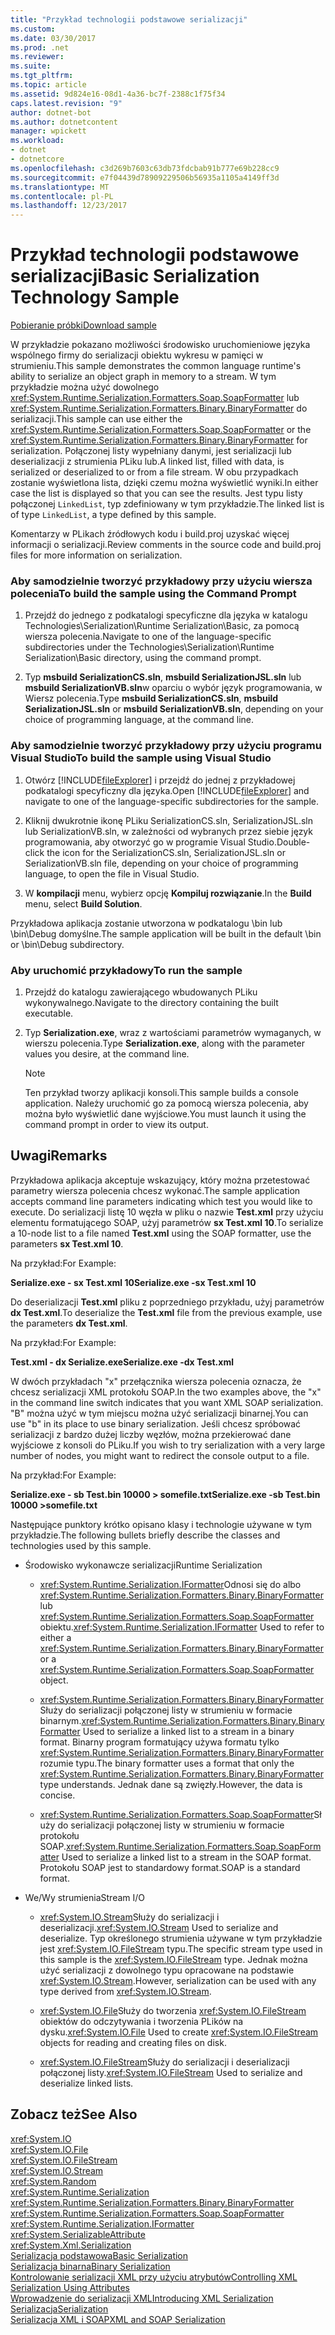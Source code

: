 ```yaml
---
title: "Przykład technologii podstawowe serializacji"
ms.custom: 
ms.date: 03/30/2017
ms.prod: .net
ms.reviewer: 
ms.suite: 
ms.tgt_pltfrm: 
ms.topic: article
ms.assetid: 9d824e16-08d1-4a36-bc7f-2388c1f75f34
caps.latest.revision: "9"
author: dotnet-bot
ms.author: dotnetcontent
manager: wpickett
ms.workload:
- dotnet
- dotnetcore
ms.openlocfilehash: c3d269b7603c63db73fdcbab91b777e69b228cc9
ms.sourcegitcommit: e7f04439d78909229506b56935a1105a4149ff3d
ms.translationtype: MT
ms.contentlocale: pl-PL
ms.lasthandoff: 12/23/2017
---
```

# <a name="basic-serialization-technology-sample"></a><span data-ttu-id="c82f0-102">Przykład technologii podstawowe serializacji</span><span class="sxs-lookup"><span data-stu-id="c82f0-102">Basic Serialization Technology Sample</span></span>
[<span data-ttu-id="c82f0-103">Pobieranie próbki</span><span class="sxs-lookup"><span data-stu-id="c82f0-103">Download sample</span></span>](http://download.microsoft.com/download/4/7/B/47B2164C-E780-4B10-8DE4-2CB5B886E0A6/Technologies/Serialization/Runtime%20Serialization/Basic.zip.exe)  
  
 <span data-ttu-id="c82f0-104">W przykładzie pokazano możliwości środowisko uruchomieniowe języka wspólnego firmy do serializacji obiektu wykresu w pamięci w strumieniu.</span><span class="sxs-lookup"><span data-stu-id="c82f0-104">This sample demonstrates the common language runtime's ability to serialize an object graph in memory to a stream.</span></span> <span data-ttu-id="c82f0-105">W tym przykładzie można użyć dowolnego <xref:System.Runtime.Serialization.Formatters.Soap.SoapFormatter> lub <xref:System.Runtime.Serialization.Formatters.Binary.BinaryFormatter> do serializacji.</span><span class="sxs-lookup"><span data-stu-id="c82f0-105">This sample can use either the <xref:System.Runtime.Serialization.Formatters.Soap.SoapFormatter> or the <xref:System.Runtime.Serialization.Formatters.Binary.BinaryFormatter> for serialization.</span></span> <span data-ttu-id="c82f0-106">Połączonej listy wypełniany danymi, jest serializacji lub deserializacji z strumienia PLiku lub.</span><span class="sxs-lookup"><span data-stu-id="c82f0-106">A linked list, filled with data, is serialized or deserialized to or from a file stream.</span></span> <span data-ttu-id="c82f0-107">W obu przypadkach zostanie wyświetlona lista, dzięki czemu można wyświetlić wyniki.</span><span class="sxs-lookup"><span data-stu-id="c82f0-107">In either case the list is displayed so that you can see the results.</span></span> <span data-ttu-id="c82f0-108">Jest typu listy połączonej `LinkedList`, typ zdefiniowany w tym przykładzie.</span><span class="sxs-lookup"><span data-stu-id="c82f0-108">The linked list is of type `LinkedList`, a type defined by this sample.</span></span>  
  
 <span data-ttu-id="c82f0-109">Komentarzy w PLikach źródłowych kodu i build.proj uzyskać więcej informacji o serializacji.</span><span class="sxs-lookup"><span data-stu-id="c82f0-109">Review comments in the source code and build.proj files for more information on serialization.</span></span>  
  
### <a name="to-build-the-sample-using-the-command-prompt"></a><span data-ttu-id="c82f0-110">Aby samodzielnie tworzyć przykładowy przy użyciu wiersza polecenia</span><span class="sxs-lookup"><span data-stu-id="c82f0-110">To build the sample using the Command Prompt</span></span>  
  
1.  <span data-ttu-id="c82f0-111">Przejdź do jednego z podkatalogi specyficzne dla języka w katalogu Technologies\Serialization\Runtime Serialization\Basic, za pomocą wiersza polecenia.</span><span class="sxs-lookup"><span data-stu-id="c82f0-111">Navigate to one of the language-specific subdirectories under the Technologies\Serialization\Runtime Serialization\Basic directory, using the command prompt.</span></span>  
  
2.  <span data-ttu-id="c82f0-112">Typ **msbuild SerializationCS.sln**, **msbuild SerializationJSL.sln** lub **msbuild SerializationVB.sln**w oparciu o wybór język programowania, w Wiersz polecenia.</span><span class="sxs-lookup"><span data-stu-id="c82f0-112">Type **msbuild SerializationCS.sln**, **msbuild SerializationJSL.sln** or **msbuild SerializationVB.sln**, depending on your choice of programming language, at the command line.</span></span>  
  
### <a name="to-build-the-sample-using-visual-studio"></a><span data-ttu-id="c82f0-113">Aby samodzielnie tworzyć przykładowy przy użyciu programu Visual Studio</span><span class="sxs-lookup"><span data-stu-id="c82f0-113">To build the sample using Visual Studio</span></span>  
  
1.  <span data-ttu-id="c82f0-114">Otwórz [!INCLUDE[fileExplorer](../../../includes/fileexplorer-md.md)] i przejdź do jednej z przykładowej podkatalogi specyficzny dla języka.</span><span class="sxs-lookup"><span data-stu-id="c82f0-114">Open [!INCLUDE[fileExplorer](../../../includes/fileexplorer-md.md)] and navigate to one of the language-specific subdirectories for the sample.</span></span>  
  
2.  <span data-ttu-id="c82f0-115">Kliknij dwukrotnie ikonę PLiku SerializationCS.sln, SerializationJSL.sln lub SerializationVB.sln, w zależności od wybranych przez siebie język programowania, aby otworzyć go w programie Visual Studio.</span><span class="sxs-lookup"><span data-stu-id="c82f0-115">Double-click the icon for the SerializationCS.sln, SerializationJSL.sln or SerializationVB.sln file, depending on your choice of programming language, to open the file in Visual Studio.</span></span>  
  
3.  <span data-ttu-id="c82f0-116">W **kompilacji** menu, wybierz opcję **Kompiluj rozwiązanie**.</span><span class="sxs-lookup"><span data-stu-id="c82f0-116">In the **Build** menu, select **Build Solution**.</span></span>  
  
 <span data-ttu-id="c82f0-117">Przykładowa aplikacja zostanie utworzona w podkatalogu \bin lub \bin\Debug domyślne.</span><span class="sxs-lookup"><span data-stu-id="c82f0-117">The sample application will be built in the default \bin or \bin\Debug subdirectory.</span></span>  
  
### <a name="to-run-the-sample"></a><span data-ttu-id="c82f0-118">Aby uruchomić przykładowy</span><span class="sxs-lookup"><span data-stu-id="c82f0-118">To run the sample</span></span>  
  
1.  <span data-ttu-id="c82f0-119">Przejdź do katalogu zawierającego wbudowanych PLiku wykonywalnego.</span><span class="sxs-lookup"><span data-stu-id="c82f0-119">Navigate to the directory containing the built executable.</span></span>  
  
2.  <span data-ttu-id="c82f0-120">Typ **Serialization.exe**, wraz z wartościami parametrów wymaganych, w wierszu polecenia.</span><span class="sxs-lookup"><span data-stu-id="c82f0-120">Type **Serialization.exe**, along with the parameter values you desire, at the command line.</span></span>  
  
    > [!NOTE]
    >  <span data-ttu-id="c82f0-121">Ten przykład tworzy aplikacji konsoli.</span><span class="sxs-lookup"><span data-stu-id="c82f0-121">This sample builds a console application.</span></span> <span data-ttu-id="c82f0-122">Należy uruchomić go za pomocą wiersza polecenia, aby można było wyświetlić dane wyjściowe.</span><span class="sxs-lookup"><span data-stu-id="c82f0-122">You must launch it using the command prompt in order to view its output.</span></span>  
  
## <a name="remarks"></a><span data-ttu-id="c82f0-123">Uwagi</span><span class="sxs-lookup"><span data-stu-id="c82f0-123">Remarks</span></span>  
 <span data-ttu-id="c82f0-124">Przykładowa aplikacja akceptuje wskazujący, który można przetestować parametry wiersza polecenia chcesz wykonać.</span><span class="sxs-lookup"><span data-stu-id="c82f0-124">The sample application accepts command line parameters indicating which test you would like to execute.</span></span> <span data-ttu-id="c82f0-125">Do serializacji listę 10 węzła w pliku o nazwie **Test.xml** przy użyciu elementu formatującego SOAP, użyj parametrów **sx Test.xml 10**.</span><span class="sxs-lookup"><span data-stu-id="c82f0-125">To serialize a 10-node list to a file named **Test.xml** using the SOAP formatter, use the parameters **sx Test.xml 10**.</span></span>  
  
 <span data-ttu-id="c82f0-126">Na przykład:</span><span class="sxs-lookup"><span data-stu-id="c82f0-126">For Example:</span></span>  
  
 <span data-ttu-id="c82f0-127">**Serialize.exe - sx Test.xml 10**</span><span class="sxs-lookup"><span data-stu-id="c82f0-127">**Serialize.exe -sx Test.xml 10**</span></span>  
  
 <span data-ttu-id="c82f0-128">Do deserializacji **Test.xml** pliku z poprzedniego przykładu, użyj parametrów **dx Test.xml**.</span><span class="sxs-lookup"><span data-stu-id="c82f0-128">To deserialize the **Test.xml** file from the previous example, use the parameters **dx Test.xml**.</span></span>  
  
 <span data-ttu-id="c82f0-129">Na przykład:</span><span class="sxs-lookup"><span data-stu-id="c82f0-129">For Example:</span></span>  
  
 <span data-ttu-id="c82f0-130">**Test.xml - dx Serialize.exe**</span><span class="sxs-lookup"><span data-stu-id="c82f0-130">**Serialize.exe -dx Test.xml**</span></span>  
  
 <span data-ttu-id="c82f0-131">W dwóch przykładach "x" przełącznika wiersza polecenia oznacza, że chcesz serializacji XML protokołu SOAP.</span><span class="sxs-lookup"><span data-stu-id="c82f0-131">In the two examples above, the "x" in the command line switch indicates that you want XML SOAP serialization.</span></span> <span data-ttu-id="c82f0-132">"B" można użyć w tym miejscu można użyć serializacji binarnej.</span><span class="sxs-lookup"><span data-stu-id="c82f0-132">You can use "b" in its place to use binary serialization.</span></span> <span data-ttu-id="c82f0-133">Jeśli chcesz spróbować serializacji z bardzo dużej liczby węzłów, można przekierować dane wyjściowe z konsoli do PLiku.</span><span class="sxs-lookup"><span data-stu-id="c82f0-133">If you wish to try serialization with a very large number of nodes, you might want to redirect the console output to a file.</span></span>  
  
 <span data-ttu-id="c82f0-134">Na przykład:</span><span class="sxs-lookup"><span data-stu-id="c82f0-134">For Example:</span></span>  
  
 <span data-ttu-id="c82f0-135">**Serialize.exe - sb Test.bin 10000 > somefile.txt**</span><span class="sxs-lookup"><span data-stu-id="c82f0-135">**Serialize.exe -sb Test.bin 10000 >somefile.txt**</span></span>  
  
 <span data-ttu-id="c82f0-136">Następujące punktory krótko opisano klasy i technologie używane w tym przykładzie.</span><span class="sxs-lookup"><span data-stu-id="c82f0-136">The following bullets briefly describe the classes and technologies used by this sample.</span></span>  
  
-   <span data-ttu-id="c82f0-137">Środowisko wykonawcze serializacji</span><span class="sxs-lookup"><span data-stu-id="c82f0-137">Runtime Serialization</span></span>  
  
    -   <span data-ttu-id="c82f0-138"><xref:System.Runtime.Serialization.IFormatter>Odnosi się do albo <xref:System.Runtime.Serialization.Formatters.Binary.BinaryFormatter> lub <xref:System.Runtime.Serialization.Formatters.Soap.SoapFormatter> obiektu.</span><span class="sxs-lookup"><span data-stu-id="c82f0-138"><xref:System.Runtime.Serialization.IFormatter> Used to refer to either a <xref:System.Runtime.Serialization.Formatters.Binary.BinaryFormatter> or a <xref:System.Runtime.Serialization.Formatters.Soap.SoapFormatter> object.</span></span>  
  
    -   <span data-ttu-id="c82f0-139"><xref:System.Runtime.Serialization.Formatters.Binary.BinaryFormatter>Służy do serializacji połączonej listy w strumieniu w formacie binarnym.</span><span class="sxs-lookup"><span data-stu-id="c82f0-139"><xref:System.Runtime.Serialization.Formatters.Binary.BinaryFormatter> Used to serialize a linked list to a stream in a binary format.</span></span> <span data-ttu-id="c82f0-140">Binarny program formatujący używa formatu tylko <xref:System.Runtime.Serialization.Formatters.Binary.BinaryFormatter> rozumie typu.</span><span class="sxs-lookup"><span data-stu-id="c82f0-140">The binary formatter uses a format that only the <xref:System.Runtime.Serialization.Formatters.Binary.BinaryFormatter> type understands.</span></span> <span data-ttu-id="c82f0-141">Jednak dane są zwięzły.</span><span class="sxs-lookup"><span data-stu-id="c82f0-141">However, the data is concise.</span></span>  
  
    -   <span data-ttu-id="c82f0-142"><xref:System.Runtime.Serialization.Formatters.Soap.SoapFormatter>Służy do serializacji połączonej listy w strumieniu w formacie protokołu SOAP.</span><span class="sxs-lookup"><span data-stu-id="c82f0-142"><xref:System.Runtime.Serialization.Formatters.Soap.SoapFormatter> Used to serialize a linked list to a stream in the SOAP format.</span></span> <span data-ttu-id="c82f0-143">Protokołu SOAP jest to standardowy format.</span><span class="sxs-lookup"><span data-stu-id="c82f0-143">SOAP is a standard format.</span></span>  
  
-   <span data-ttu-id="c82f0-144">We/Wy strumienia</span><span class="sxs-lookup"><span data-stu-id="c82f0-144">Stream I/O</span></span>  
  
    -   <span data-ttu-id="c82f0-145"><xref:System.IO.Stream>Służy do serializacji i deserializacji.</span><span class="sxs-lookup"><span data-stu-id="c82f0-145"><xref:System.IO.Stream> Used to serialize and deserialize.</span></span> <span data-ttu-id="c82f0-146">Typ określonego strumienia używane w tym przykładzie jest <xref:System.IO.FileStream> typu.</span><span class="sxs-lookup"><span data-stu-id="c82f0-146">The specific stream type used in this sample is the <xref:System.IO.FileStream> type.</span></span> <span data-ttu-id="c82f0-147">Jednak można użyć serializacji z dowolnego typu opracowane na podstawie <xref:System.IO.Stream>.</span><span class="sxs-lookup"><span data-stu-id="c82f0-147">However, serialization can be used with any type derived from <xref:System.IO.Stream>.</span></span>  
  
    -   <span data-ttu-id="c82f0-148"><xref:System.IO.File>Służy do tworzenia <xref:System.IO.FileStream> obiektów do odczytywania i tworzenia PLików na dysku.</span><span class="sxs-lookup"><span data-stu-id="c82f0-148"><xref:System.IO.File> Used to create <xref:System.IO.FileStream> objects for reading and creating files on disk.</span></span>  
  
    -   <span data-ttu-id="c82f0-149"><xref:System.IO.FileStream>Służy do serializacji i deserializacji połączonej listy.</span><span class="sxs-lookup"><span data-stu-id="c82f0-149"><xref:System.IO.FileStream> Used to serialize and deserialize linked lists.</span></span>  
  
## <a name="see-also"></a><span data-ttu-id="c82f0-150">Zobacz też</span><span class="sxs-lookup"><span data-stu-id="c82f0-150">See Also</span></span>  
 <xref:System.IO>  
 <xref:System.IO.File>  
 <xref:System.IO.FileStream>  
 <xref:System.IO.Stream>  
 <xref:System.Random>  
 <xref:System.Runtime.Serialization>  
 <xref:System.Runtime.Serialization.Formatters.Binary.BinaryFormatter>  
 <xref:System.Runtime.Serialization.Formatters.Soap.SoapFormatter>  
 <xref:System.Runtime.Serialization.IFormatter>  
 <xref:System.SerializableAttribute>  
 <xref:System.Xml.Serialization>  
 [<span data-ttu-id="c82f0-151">Serializacja podstawowa</span><span class="sxs-lookup"><span data-stu-id="c82f0-151">Basic Serialization</span></span>](../../../docs/standard/serialization/basic-serialization.md)  
 [<span data-ttu-id="c82f0-152">Serializacja binarna</span><span class="sxs-lookup"><span data-stu-id="c82f0-152">Binary Serialization</span></span>](../../../docs/standard/serialization/binary-serialization.md)  
 [<span data-ttu-id="c82f0-153">Kontrolowanie serializacji XML przy użyciu atrybutów</span><span class="sxs-lookup"><span data-stu-id="c82f0-153">Controlling XML Serialization Using Attributes</span></span>](../../../docs/standard/serialization/controlling-xml-serialization-using-attributes.md)  
 [<span data-ttu-id="c82f0-154">Wprowadzenie do serializacji XML</span><span class="sxs-lookup"><span data-stu-id="c82f0-154">Introducing XML Serialization</span></span>](../../../docs/standard/serialization/introducing-xml-serialization.md)  
 [<span data-ttu-id="c82f0-155">Serializacja</span><span class="sxs-lookup"><span data-stu-id="c82f0-155">Serialization</span></span>](../../../docs/standard/serialization/index.md)  
 [<span data-ttu-id="c82f0-156">Serializacja XML i SOAP</span><span class="sxs-lookup"><span data-stu-id="c82f0-156">XML and SOAP Serialization</span></span>](../../../docs/standard/serialization/xml-and-soap-serialization.md)

